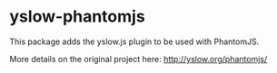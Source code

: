 yslow-phantomjs
===============

This package adds the yslow.js plugin to be used with PhantomJS.

More details on the original project here: http://yslow.org/phantomjs/
